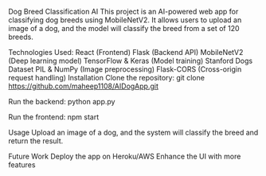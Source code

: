 Dog Breed Classification AI
This project is an AI-powered web app for classifying dog breeds using MobileNetV2. It allows users to upload an image of a dog, and the model will classify the breed from a set of 120 breeds.

Technologies Used:
React (Frontend)
Flask (Backend API)
MobileNetV2 (Deep learning model)
TensorFlow & Keras (Model training)
Stanford Dogs Dataset
PIL & NumPy (Image preprocessing)
Flask-CORS (Cross-origin request handling)
Installation
Clone the repository: git clone https://github.com/maheep1108/AIDogApp.git

Run the backend: python app.py

Run the frontend: npm start

Usage
Upload an image of a dog, and the system will classify the breed and return the result.

Future Work
Deploy the app on Heroku/AWS
Enhance the UI with more features
